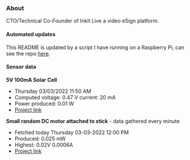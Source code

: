 ### About
CTO/Technical Co-Founder of Inkit Live a video eSign platform.

#### Automated updates
This README is updated by a script I have running on a Raspberry Pi, can see the repo [here](https://github.com/jdc-cunningham/raspi-git-repo-updater).

#### Sensor data
**5V 100mA Solar Cell**
- Thursday 03/03/2022 11:50 AM
- Computed voltage: 0.47 V current: 20 mA
- Power produced: 0.01 W
- [Project link](https://github.com/jdc-cunningham/raspisolarplotter)

**Small random DC motor attached to stick** - data gathered every minute
- Fetched today Thursday 03-03-2022 12:00 PM
- Produced: 0.025 mW
- Highest: 0.02V 0.0006A
- [Project link](https://github.com/jdc-cunningham/turbine-raspi)